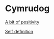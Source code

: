 # Cymrudog

[A bit of positivity](/posts/2022-11-11-positivity-in-unlikely-situations.md)

[Self definition](/posts/2023-11-18-self-definition.md)
